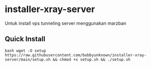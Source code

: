 # installer-xray-server
Untuk install vps tunneling server menggunakan marzban

## Quick Install
```
bash wget -O setup https://raw.githubusercontent.com/bobbyunknown/installer-xray-server/main/setup.sh && chmod +x setup.sh && ./setup.sh
```
